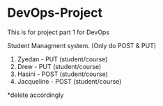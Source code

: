 # DevOps-Project
This is for project part 1 for DevOps

Student Managment system. (Only do POST & PUT)

1. Zyedan - PUT (student/course)
2. Drew - PUT (student/course)
3. Hasini - POST (student/course)
4. Jacqueline - POST (student/course)

*delete accordingly
